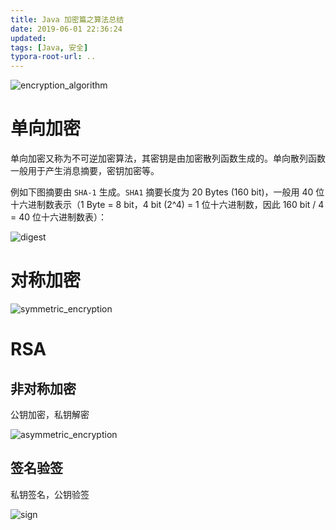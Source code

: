 ```yaml
---
title: Java 加密篇之算法总结
date: 2019-06-01 22:36:24
updated:
tags: [Java, 安全]
typora-root-url: ..
---
```


![encryption_algorithm](/img/security/encryption_algorithm.png)

# 单向加密

单向加密又称为不可逆加密算法，其密钥是由加密散列函数生成的。单向散列函数一般用于产生消息摘要，密钥加密等。

例如下图摘要由 `SHA-1` 生成。`SHA1` 摘要长度为 20 Bytes (160 bit)，一般用 40 位十六进制数表示（1 Byte = 8 bit，4 bit (2^4) = 1 位十六进制数，因此 160 bit / 4 = 40 位十六进制数表）：

![digest](/img/security/digest.png)

# 对称加密

![symmetric_encryption](/img/security/symmetric_encryption.png)

# RSA

## 非对称加密

公钥加密，私钥解密

![asymmetric_encryption](/img/security/asymmetric_encryption.png)



## 签名验签

私钥签名，公钥验签

![sign](/img/security/sign.png)